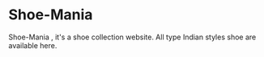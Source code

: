 # Shoe-Mania
Shoe-Mania , it's a shoe collection website. All type Indian styles shoe are available here.
